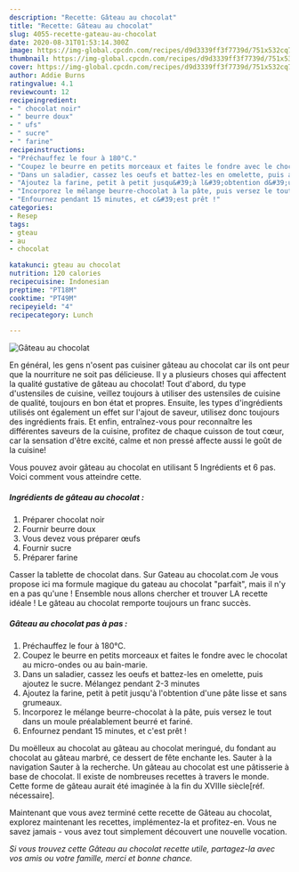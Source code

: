```yaml
---
description: "Recette: Gâteau au chocolat"
title: "Recette: Gâteau au chocolat"
slug: 4055-recette-gateau-au-chocolat
date: 2020-08-31T01:53:14.300Z
image: https://img-global.cpcdn.com/recipes/d9d3339ff3f7739d/751x532cq70/gateau-au-chocolat-photo-principale-de-la-recette.jpg
thumbnail: https://img-global.cpcdn.com/recipes/d9d3339ff3f7739d/751x532cq70/gateau-au-chocolat-photo-principale-de-la-recette.jpg
cover: https://img-global.cpcdn.com/recipes/d9d3339ff3f7739d/751x532cq70/gateau-au-chocolat-photo-principale-de-la-recette.jpg
author: Addie Burns
ratingvalue: 4.1
reviewcount: 12
recipeingredient:
- " chocolat noir"
- " beurre doux"
- " ufs"
- " sucre"
- " farine"
recipeinstructions:
- "Préchauffez le four à 180°C."
- "Coupez le beurre en petits morceaux et faites le fondre avec le chocolat au micro-ondes ou au bain-marie."
- "Dans un saladier, cassez les oeufs et battez-les en omelette, puis ajoutez le sucre. Mélangez pendant 2-3 minutes"
- "Ajoutez la farine, petit à petit jusqu&#39;à l&#39;obtention d&#39;une pâte lisse et sans grumeaux."
- "Incorporez le mélange beurre-chocolat à la pâte, puis versez le tout dans un moule préalablement beurré et fariné."
- "Enfournez pendant 15 minutes, et c&#39;est prêt !"
categories:
- Resep
tags:
- gteau
- au
- chocolat

katakunci: gteau au chocolat 
nutrition: 120 calories
recipecuisine: Indonesian
preptime: "PT18M"
cooktime: "PT49M"
recipeyield: "4"
recipecategory: Lunch

---
```



![Gâteau au chocolat](https://img-global.cpcdn.com/recipes/d9d3339ff3f7739d/751x532cq70/gateau-au-chocolat-photo-principale-de-la-recette.jpg)

En général, les gens n'osent pas cuisiner gâteau au chocolat car ils ont peur que la nourriture ne soit pas délicieuse. Il y a plusieurs choses qui affectent la qualité gustative de gâteau au chocolat! Tout d'abord, du type d'ustensiles de cuisine, veillez toujours à utiliser des ustensiles de cuisine de qualité, toujours en bon état et propres. Ensuite, les types d'ingrédients utilisés ont également un effet sur l'ajout de saveur, utilisez donc toujours des ingrédients frais. Et enfin, entraînez-vous pour reconnaître les différentes saveurs de la cuisine, profitez de chaque cuisson de tout cœur, car la sensation d'être excité, calme et non pressé affecte aussi le goût de la cuisine!

<!--inarticleads1-->

Vous pouvez avoir gâteau au chocolat en utilisant 5 Ingrédients et 6 pas. Voici comment vous atteindre cette.

##### Ingrédients de gâteau au chocolat :

1. Préparer  chocolat noir
1. Fournir  beurre doux
1. Vous devez vous préparer  œufs
1. Fournir  sucre
1. Préparer  farine


Casser la tablette de chocolat dans. Sur Gateau au chocolat.com Je vous propose ici ma formule magique du gateau au chocolat &#34;parfait&#34;, mais il n&#39;y en a pas qu&#39;une ! Ensemble nous allons chercher et trouver LA recette idéale ! Le gâteau au chocolat remporte toujours un franc succès. 

<!--inarticleads2-->

##### Gâteau au chocolat pas à pas :

1. Préchauffez le four à 180°C.
1. Coupez le beurre en petits morceaux et faites le fondre avec le chocolat au micro-ondes ou au bain-marie.
1. Dans un saladier, cassez les oeufs et battez-les en omelette, puis ajoutez le sucre. Mélangez pendant 2-3 minutes
1. Ajoutez la farine, petit à petit jusqu&#39;à l&#39;obtention d&#39;une pâte lisse et sans grumeaux.
1. Incorporez le mélange beurre-chocolat à la pâte, puis versez le tout dans un moule préalablement beurré et fariné.
1. Enfournez pendant 15 minutes, et c&#39;est prêt !


Du moëlleux au chocolat au gâteau au chocolat meringué, du fondant au chocolat au gâteau marbré, ce dessert de fête enchante les. Sauter à la navigation Sauter à la recherche. Un gâteau au chocolat est une pâtisserie à base de chocolat. Il existe de nombreuses recettes à travers le monde. Cette forme de gâteau aurait été imaginée à la fin du XVIIIe siècle[réf. nécessaire]. 

<!--inarticleads1-->

<p>
Maintenant que vous avez terminé cette recette de Gâteau au chocolat, explorez maintenant les recettes, implémentez-la et profitez-en. Vous ne savez jamais - vous avez tout simplement découvert une nouvelle vocation.
</p>

<p>
<i>Si vous trouvez cette Gâteau au chocolat recette utile, partagez-la avec vos amis ou votre famille, merci et bonne chance.</i>
</p>

